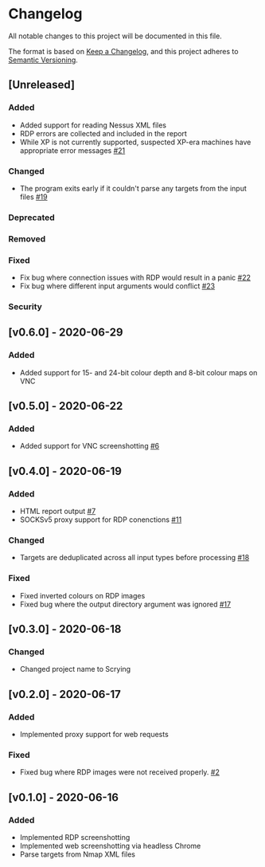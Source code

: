 # Changelog
All notable changes to this project will be documented in this file.

The format is based on [Keep a Changelog](https://keepachangelog.com/en/1.0.0/),
and this project adheres to [Semantic Versioning](https://semver.org/spec/v2.0.0.html).

## [Unreleased]
### Added
* Added support for reading Nessus XML files
* RDP errors are collected and included in the report
* While XP is not currently supported, suspected XP-era machines have appropriate error messages [#21](https://github.com/nccgroup/scrying/issues/21)

### Changed
* The program exits early if it couldn't parse any targets from the input files [#19](https://github.com/nccgroup/scrying/issues/19)

### Deprecated

### Removed

### Fixed
* Fix bug where connection issues with RDP would result in a panic [#22](https://github.com/nccgroup/scrying/issues/22)
* Fix bug where different input arguments would conflict [#23](https://github.com/nccgroup/scrying/issues/23)

### Security

## [v0.6.0] - 2020-06-29
### Added
* Added support for 15- and 24-bit colour depth and 8-bit colour maps on VNC

## [v0.5.0] - 2020-06-22
### Added
* Added support for VNC screenshotting [#6](https://github.com/nccgroup/scrying/issues/6)


## [v0.4.0] - 2020-06-19
### Added
* HTML report output [#7](https://github.com/nccgroup/scrying/issues/7)
* SOCKSv5 proxy support for RDP conenctions [#11](https://github.com/nccgroup/scrying/issues/11)

### Changed
* Targets are deduplicated across all input types before processing [#18](https://github.com/nccgroup/scrying/issues/18)

### Fixed
* Fixed inverted colours on RDP images
* Fixed bug where the output directory argument was ignored [#17](https://github.com/nccgroup/scrying/issues/17)

## [v0.3.0] - 2020-06-18
### Changed
* Changed project name to Scrying

## [v0.2.0] - 2020-06-17
### Added
* Implemented proxy support for web requests

### Fixed
* Fixed bug where RDP images were not received properly. [#2](https://github.com/nccgroup/scrying/issues/2)

## [v0.1.0] - 2020-06-16
### Added
* Implemented RDP screenshotting
* Implemented web screenshotting via headless Chrome
* Parse targets from Nmap XML files
